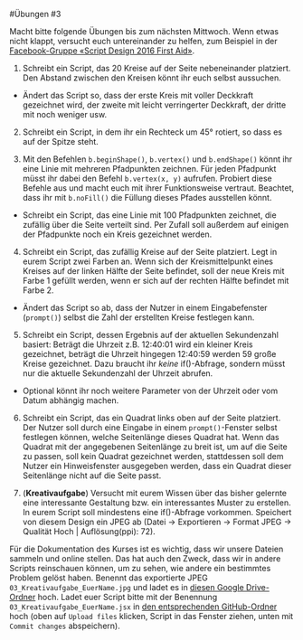 #Übungen #3

Macht bitte folgende Übungen bis zum nächsten Mittwoch. Wenn etwas nicht klappt, versucht euch untereinander zu helfen, zum Beispiel in der [Facebook-Gruppe «Script Design 2016 First Aid»](https://www.facebook.com/groups/1760227230910812/).

1. Schreibt ein Script, das 20 Kreise auf der Seite nebeneinander platziert. Den Abstand zwischen den Kreisen könnt ihr euch selbst aussuchen.

  * Ändert das Script so, dass der erste Kreis mit voller Deckkraft gezeichnet wird, der zweite mit leicht verringerter Deckkraft, der dritte mit noch weniger usw.

2. Schreibt ein Script, in dem ihr ein Rechteck um 45° rotiert, so dass es auf der Spitze steht.

3. Mit den Befehlen `b.beginShape()`, `b.vertex()` und `b.endShape()` könnt ihr eine Linie mit mehreren Pfadpunkten zeichnen. Für jeden Pfadpunkt müsst ihr dabei den Befehl `b.vertex(x, y)` aufrufen. Probiert diese Befehle aus und macht euch mit ihrer Funktionsweise vertraut. Beachtet, dass ihr mit `b.noFill()` die Füllung dieses Pfades ausstellen könnt.

  * Schreibt ein Script, das eine Linie mit 100 Pfadpunkten zeichnet, die zufällig über die Seite verteilt sind. Per Zufall soll außerdem auf einigen der Pfadpunkte noch ein Kreis gezeichnet werden.

4. Schreibt ein Script, das zufällig Kreise auf der Seite platziert. Legt in eurem Script zwei Farben an. Wenn sich der Kreismittelpunkt eines Kreises auf der linken Hälfte der Seite befindet, soll der neue Kreis mit Farbe 1 gefüllt werden, wenn er sich auf der rechten Hälfte befindet mit Farbe 2.

  * Ändert das Script so ab, dass der Nutzer in einem Eingabefenster (`prompt()`) selbst die Zahl der erstellten Kreise festlegen kann.

5. Schreibt ein Script, dessen Ergebnis auf der aktuellen Sekundenzahl basiert: Beträgt die Uhrzeit z.B. 12:40:01 wird ein kleiner Kreis gezeichnet, beträgt die Uhrzeit hingegen 12:40:59 werden 59 große Kreise gezeichnet. Dazu braucht ihr *keine* if()-Abfrage, sondern müsst nur die aktuelle Sekundenzahl der Uhrzeit abrufen.

  * Optional könnt ihr noch weitere Parameter von der Uhrzeit oder vom Datum abhängig machen.

6. Schreibt ein Script, das ein Quadrat links oben auf der Seite platziert. Der Nutzer soll durch eine Eingabe in einem `prompt()`-Fenster selbst festlegen können, welche Seitenlänge dieses Quadrat hat. Wenn das Quadrat mit der angegebenen Seitenlänge zu breit ist, um auf die Seite zu passen, soll kein Quadrat gezeichnet werden, stattdessen soll dem Nutzer ein Hinweisfenster ausgegeben werden, dass ein Quadrat dieser Seitenlänge nicht auf die Seite passt.

7. (**Kreativaufgabe**) Versucht mit eurem Wissen über das bisher gelernte eine interessante Gestaltung bzw. ein interessantes Muster zu erstellen. In eurem Script soll mindestens eine if()-Abfrage vorkommen. Speichert von diesem Design ein JPEG ab (Datei -> Exportieren -> Format JPEG -> Qualität Hoch | Auflösung(ppi): 72).

Für die Dokumentation des Kurses ist es wichtig, dass wir unsere Dateien sammeln und online stellen. Das hat auch den Zweck, dass wir in andere Scripts reinschauen können, um zu sehen, wie andere ein bestimmtes Problem gelöst haben. Benennt das exportierte JPEG `03_Kreativaufgabe_EuerName.jpg` und ladet es in [diesen Google Drive-Ordner](https://drive.google.com/open?id=0B6USBbEchpCkaEN0cHBITGVTZnM) hoch. Ladet euer Script bitte mit der Benennung `03_Kreativaufgabe_EuerName.jsx` in [den entsprechenden GitHub-Ordner](https://github.com/typografie-haw-hamburg/Typografie-programmieren/tree/master/Uebungen/Loesungen) hoch (oben auf `Upload files` klicken, Script in das Fenster ziehen, unten mit `Commit changes` abspeichern).